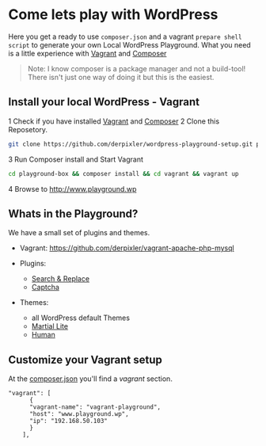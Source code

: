 # Come lets play with WordPress
Here you get a ready to use `composer.json` and a vagrant `prepare shell script` to generate your own Local WordPress Playground. What you need is a little experience with [Vagrant](https://www.vagrantup.com/) and [Composer](https://getcomposer.org/) 

>Note: I know composer is a package manager and not a build-tool! There isn't just one way of doing it but this is the easiest.

## Install your local WordPress - Vagrant
1 Check if you have installed [Vagrant](https://www.vagrantup.com/) and [Composer](https://getcomposer.org/doc/00-intro.md)
2 Clone this Reposetory.
```bash
git clone https://github.com/derpixler/wordpress-playground-setup.git playground-box
```

3 Run Composer install and Start Vagrant
```bash
cd playground-box && composer install && cd vagrant && vagrant up
```

4 Browse to http://www.playground.wp

## Whats in the Playground?
We have a small set of plugins and themes. 
* Vagrant: https://github.com/derpixler/vagrant-apache-php-mysql
* Plugins:
    * [Search & Replace](https://wordpress.org/plugins/search-and-replace/)
    * [Captcha](https://de.wordpress.org/plugins/captcha/)

* Themes:
    * all WordPress default Themes
    * [Martial Lite](https://themes.trac.wordpress.org/ticket/30278)
    * [Human](https://wordpress.org/themes/hueman/)


## Customize your Vagrant setup
At the [composer.json](https://github.com/derpixler/wordpress-playground-setup/blob/master/composer.json) you'll find a *vagrant* section.
```
"vagrant": [
  	  {
  	  "vagrant-name": "vagrant-playground",
  	  "host": "www.playground.wp",
  	  "ip": "192.168.50.103"
  	  }
    ],
```
